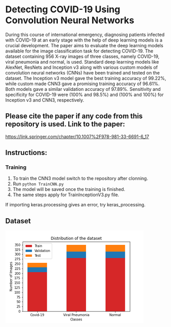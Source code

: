 # Detecting COVID-19 Using Convolution Neural Networks
During this course of international emergency, diagnosing patients infected with COVID-19 at an early stage with the help of deep learning models is a crucial development. The paper aims to evaluate the deep learning models available for the image classification task for detecting COVID-19. The dataset containing 956 X-ray images of three classes, namely COVID-19, viral pneumonia and normal, is used. Standard deep learning models like AlexNet, ResNets and Inception v3 along with various custom models of convolution neural networks (CNNs) have been trained and tested on the dataset. The Inception v3 model gave the best training accuracy of 99.22%, while custom made CNN3 gave a promising training accuracy of 96.61%. Both models gave a similar validation accuracy of 97.89%. Sensitivity and specificity for COVID-19 were (100% and 98.5%) and (100% and 100%) for Inception v3 and CNN3, respectively.

## Please cite the paper if any code from this repository is used. Link to the paper:
https://link.springer.com/chapter/10.1007%2F978-981-33-6691-6_17

## Instructions:
### Training
1. To train the CNN3 model switch to the repository after clonning.
2. Run `python TrainCNN.py`
3. The model will be saved once the training is finished.
4. The same steps apply for TrainInceptionV3.py file.

If importing keras.processing gives an error, try keras_processing.

## Dataset
![dataset](https://github.com/jackfrost1411/covid-19_diagnosis/blob/main/dataset.png)

